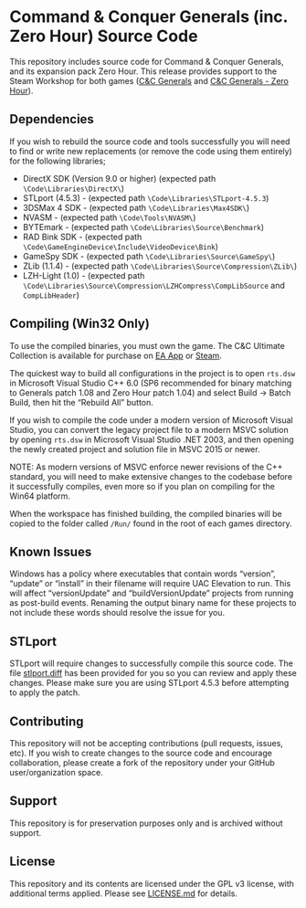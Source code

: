 
# Command & Conquer Generals (inc. Zero Hour) Source Code

This repository includes source code for Command & Conquer Generals, and its expansion pack Zero Hour. This release provides support to the Steam Workshop for both games ([C&C Generals](https://steamcommunity.com/workshop/browse/?appid=2229870) and [C&C Generals - Zero Hour](https://steamcommunity.com/workshop/browse/?appid=2732960)).


## Dependencies

If you wish to rebuild the source code and tools successfully you will need to find or write new replacements (or remove the code using them entirely) for the following libraries;

- DirectX SDK (Version 9.0 or higher) (expected path `\Code\Libraries\DirectX\`)
- STLport (4.5.3) - (expected path `\Code\Libraries\STLport-4.5.3`)
- 3DSMax 4 SDK - (expected path `\Code\Libraries\Max4SDK\`)
- NVASM - (expected path `\Code\Tools\NVASM\`)
- BYTEmark - (expected path `\Code\Libraries\Source\Benchmark`)
- RAD Bink SDK - (expected path `\Code\GameEngineDevice\Include\VideoDevice\Bink`)
- GameSpy SDK - (expected path `\Code\Libraries\Source\GameSpy\`)
- ZLib (1.1.4) - (expected path `\Code\Libraries\Source\Compression\ZLib\`)
- LZH-Light (1.0) - (expected path `\Code\Libraries\Source\Compression\LZHCompress\CompLibSource` and `CompLibHeader`)


## Compiling (Win32 Only)

To use the compiled binaries, you must own the game. The C&C Ultimate Collection is available for purchase on [EA App](https://www.ea.com/en-gb/games/command-and-conquer/command-and-conquer-the-ultimate-collection/buy/pc) or [Steam](https://store.steampowered.com/bundle/39394/Command__Conquer_The_Ultimate_Collection/).

The quickest way to build all configurations in the project is to open `rts.dsw` in Microsoft Visual Studio C++ 6.0 (SP6 recommended for binary matching to Generals patch 1.08 and Zero Hour patch 1.04) and select Build -> Batch Build, then hit the “Rebuild All” button.

If you wish to compile the code under a modern version of Microsoft Visual Studio, you can convert the legacy project file to a modern MSVC solution by opening `rts.dsw` in Microsoft Visual Studio .NET 2003, and then opening the newly created project and solution file in MSVC 2015 or newer.

NOTE: As modern versions of MSVC enforce newer revisions of the C++ standard, you will need to make extensive changes to the codebase before it successfully compiles, even more so if you plan on compiling for the Win64 platform.

When the workspace has finished building, the compiled binaries will be copied to the folder called `/Run/` found in the root of each games directory. 


## Known Issues

Windows has a policy where executables that contain words “version”, “update” or “install” in their filename will require UAC Elevation to run. This will affect “versionUpdate” and “buildVersionUpdate” projects from running as post-build events. Renaming the output binary name for these projects to not include these words should resolve the issue for you.


## STLport
STLport will require changes to successfully compile this source code. The file [stlport.diff](stlport.diff) has been provided for you so you can review and apply these changes. Please make sure you are using STLport 4.5.3 before attempting to apply the patch.


## Contributing

This repository will not be accepting contributions (pull requests, issues, etc). If you wish to create changes to the source code and encourage collaboration, please create a fork of the repository under your GitHub user/organization space.


## Support

This repository is for preservation purposes only and is archived without support. 


## License

This repository and its contents are licensed under the GPL v3 license, with additional terms applied. Please see [LICENSE.md](LICENSE.md) for details.
